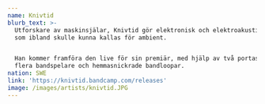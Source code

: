 ```yaml
---
name: Knivtid
blurb_text: >-
  Utforskare av maskinsjälar, Knivtid gör elektronisk och elektroakustisk musik
  som ibland skulle kunna kallas för ambient.


  Han kommer framföra den live för sin premiär, med hjälp av två portastudios,
  flera bandspelare och hemmasnickrade bandloopar.
nation: SWE
link: 'https://knivtid.bandcamp.com/releases'
image: /images/artists/knivtid.JPG
---
```

